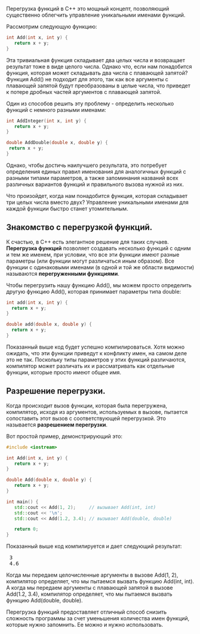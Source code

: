 Перегрузка функций в С++ это мощный концепт, позволяющий существенно облегчить управление уникальными именами функций.

Рассмотрим следующую функцию:

```cpp
int Add(int x, int y) {
   return x + y;
}
```

Эта тривиальная функция складывает два целых числа и возвращает результат тоже в виде целого числа. Однако что, если нам понадобится функция, которая может складывать два числа с плавающей запятой? Функция Add() не подходит для этого, так как все аргументы с плавающей запятой будут преобразованы в целые числа, что приведет к потере дробных частей аргументов с плавающей запятой.

Один из способов решить эту проблему - определить несколько функций с немного разными именами:

```cpp
int AddInteger(int x, int y) {
   return x + y;
}

double AddDouble(double x, double y) {
 return x + y;
}
```

Однако, чтобы достичь наилучшего результата, это потребует определения единых правил именования для аналогичных функций с разными типами параметров, а также запоминания названий всех различных вариантов функций и правильного вызова нужной из них.

Что произойдет, когда нам понадобится функция, которая складывает три целых числа вместо двух? Управление уникальными именами для каждой функции быстро станет утомительным.

## Знакомство с перегрузкой функций.

К счастью, в C++ есть элегантное решение для таких случаев. **Перегрузка функций** позволяет создавать несколько функций с одним и тем же именем, при условии, что все эти функции имеют разные параметры (или функции могут различаться иным образом). Все функции с одинаковыми именами (в одной и той же области видимости) называются **перегруженными функциями**.

Чтобы перегрузить нашу функцию Add(), мы можем просто определить другую функцию Add(), которая принимает параметры типа double:

 ```cpp
 int add(int x, int y) {
   return x + y;
}

double add(double x, double y) {
   return x + y;
}
```

Показанный выше код будет успешно компилироваться. Хотя можно ожидать, что эти функции приведут к конфликту имен, на самом деле это не так. Поскольку типы параметров у этих функций различаются, компилятор может различать их и рассматривать как отдельные функции, которые просто имеют общее имя.

## Разрешение перегрузки.

Когда происходит вызов функции, которая была перегружена, компилятор, исходя из аргументов, используемых в вызове, пытается сопоставить этот вызов с соответствующей перегрузкой. Это называется **разрешением перегрузки**.

Вот простой пример, демонстрирующий это:

```cpp
#include <iostream>

int Add(int x, int y) {
   return x + y;
}

double Add(double x, double y) {
   return x + y;
}

int main() {
   std::cout << Add(1, 2);     // вызывает Add(int, int)
   std::cout << '\n';
   std::cout << Add(1.2, 3.4); // вызывает Add(double, double)

   return 0;
}
```
Показанный выше код компилируется и дает следующий результат:

<pre class='hexlet-basics-output'>
 3
 4.6
</pre>

Когда мы передаем целочисленные аргументы в вызове Add(1, 2), компилятор определяет, что мы пытаемся вызвать функцию Add(int, int). А когда мы передаем аргументы с плавающей запятой в вызове Add(1.2, 3.4), компилятор определяет, что мы пытаемся вызвать функцию Add(double, double).

Перегрузка функций предоставляет отличный способ снизить сложность программы за счет уменьшения количества имен функций, которые нужно запомнить. Ее можно и нужно использовать.
